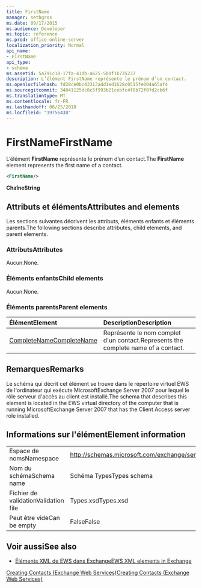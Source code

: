 ```yaml
---
title: FirstName
manager: sethgros
ms.date: 09/17/2015
ms.audience: Developer
ms.topic: reference
ms.prod: office-online-server
localization_priority: Normal
api_name:
- FirstName
api_type:
- schema
ms.assetid: 5a791c10-17fa-41db-a625-5b0f1b735237
description: L’élément FirstName représente le prénom d’un contact.
ms.openlocfilehash: fd28ce0bc43313add1ed1628c0515fe004a65af4
ms.sourcegitcommit: 34041125dc8c5f993b21cebfc4f8b72f0fd2cb6f
ms.translationtype: MT
ms.contentlocale: fr-FR
ms.lasthandoff: 06/25/2018
ms.locfileid: "19756430"
---
```

# <a name="firstname"></a><span data-ttu-id="f40e1-103">FirstName</span><span class="sxs-lookup"><span data-stu-id="f40e1-103">FirstName</span></span>

<span data-ttu-id="f40e1-104">L’élément **FirstName** représente le prénom d’un contact.</span><span class="sxs-lookup"><span data-stu-id="f40e1-104">The **FirstName** element represents the first name of a contact.</span></span> 
  
```xml
<FirstName/>
```

 <span data-ttu-id="f40e1-105">**Chaîne**</span><span class="sxs-lookup"><span data-stu-id="f40e1-105">**String**</span></span>
## <a name="attributes-and-elements"></a><span data-ttu-id="f40e1-106">Attributs et éléments</span><span class="sxs-lookup"><span data-stu-id="f40e1-106">Attributes and elements</span></span>

<span data-ttu-id="f40e1-107">Les sections suivantes décrivent les attributs, éléments enfants et éléments parents.</span><span class="sxs-lookup"><span data-stu-id="f40e1-107">The following sections describe attributes, child elements, and parent elements.</span></span>
  
### <a name="attributes"></a><span data-ttu-id="f40e1-108">Attributs</span><span class="sxs-lookup"><span data-stu-id="f40e1-108">Attributes</span></span>

<span data-ttu-id="f40e1-109">Aucun.</span><span class="sxs-lookup"><span data-stu-id="f40e1-109">None.</span></span>
  
### <a name="child-elements"></a><span data-ttu-id="f40e1-110">Éléments enfants</span><span class="sxs-lookup"><span data-stu-id="f40e1-110">Child elements</span></span>

<span data-ttu-id="f40e1-111">Aucun.</span><span class="sxs-lookup"><span data-stu-id="f40e1-111">None.</span></span>
  
### <a name="parent-elements"></a><span data-ttu-id="f40e1-112">Éléments parents</span><span class="sxs-lookup"><span data-stu-id="f40e1-112">Parent elements</span></span>

|<span data-ttu-id="f40e1-113">**Élément**</span><span class="sxs-lookup"><span data-stu-id="f40e1-113">**Element**</span></span>|<span data-ttu-id="f40e1-114">**Description**</span><span class="sxs-lookup"><span data-stu-id="f40e1-114">**Description**</span></span>|
|:-----|:-----|
|[<span data-ttu-id="f40e1-115">CompleteName</span><span class="sxs-lookup"><span data-stu-id="f40e1-115">CompleteName</span></span>](completename.md) <br/> |<span data-ttu-id="f40e1-116">Représente le nom complet d'un contact.</span><span class="sxs-lookup"><span data-stu-id="f40e1-116">Represents the complete name of a contact.</span></span>  <br/> |
   
## <a name="remarks"></a><span data-ttu-id="f40e1-117">Remarques</span><span class="sxs-lookup"><span data-stu-id="f40e1-117">Remarks</span></span>

<span data-ttu-id="f40e1-118">Le schéma qui décrit cet élément se trouve dans le répertoire virtuel EWS de l'ordinateur qui exécute MicrosoftExchange Server 2007 pour lequel le rôle serveur d'accès au client est installé.</span><span class="sxs-lookup"><span data-stu-id="f40e1-118">The schema that describes this element is located in the EWS virtual directory of the computer that is running MicrosoftExchange Server 2007 that has the Client Access server role installed.</span></span>
  
## <a name="element-information"></a><span data-ttu-id="f40e1-119">Informations sur l'élément</span><span class="sxs-lookup"><span data-stu-id="f40e1-119">Element information</span></span>

|||
|:-----|:-----|
|<span data-ttu-id="f40e1-120">Espace de noms</span><span class="sxs-lookup"><span data-stu-id="f40e1-120">Namespace</span></span>  <br/> |http://schemas.microsoft.com/exchange/services/2006/types  <br/> |
|<span data-ttu-id="f40e1-121">Nom du schéma</span><span class="sxs-lookup"><span data-stu-id="f40e1-121">Schema name</span></span>  <br/> |<span data-ttu-id="f40e1-122">Schéma Types</span><span class="sxs-lookup"><span data-stu-id="f40e1-122">Types schema</span></span>  <br/> |
|<span data-ttu-id="f40e1-123">Fichier de validation</span><span class="sxs-lookup"><span data-stu-id="f40e1-123">Validation file</span></span>  <br/> |<span data-ttu-id="f40e1-124">Types.xsd</span><span class="sxs-lookup"><span data-stu-id="f40e1-124">Types.xsd</span></span>  <br/> |
|<span data-ttu-id="f40e1-125">Peut être vide</span><span class="sxs-lookup"><span data-stu-id="f40e1-125">Can be empty</span></span>  <br/> |<span data-ttu-id="f40e1-126">False</span><span class="sxs-lookup"><span data-stu-id="f40e1-126">False</span></span>  <br/> |
   
## <a name="see-also"></a><span data-ttu-id="f40e1-127">Voir aussi</span><span class="sxs-lookup"><span data-stu-id="f40e1-127">See also</span></span>



- [<span data-ttu-id="f40e1-128">Éléments XML de EWS dans Exchange</span><span class="sxs-lookup"><span data-stu-id="f40e1-128">EWS XML elements in Exchange</span></span>](ews-xml-elements-in-exchange.md)


[<span data-ttu-id="f40e1-129">Creating Contacts (Exchange Web Services)</span><span class="sxs-lookup"><span data-stu-id="f40e1-129">Creating Contacts (Exchange Web Services)</span></span>](http://msdn.microsoft.com/library/4845917e-70d1-481c-bbd7-011ec6571789%28Office.15%29.aspx)

